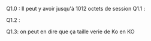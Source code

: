 Q1.0 : 
Il peut y avoir jusqu'à 1012 octets de session 
Q1.1 : 

Q1.2 :

Q1.3:
on peut en dire que ça taille verie de Ko en KO